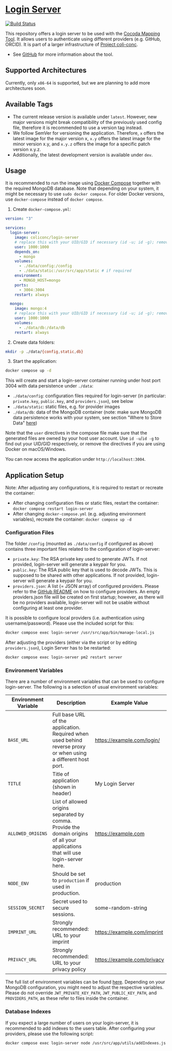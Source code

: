 # [Login Server](https://github.com/gbv/login-server)
[![Build Status](https://travis-ci.com/gbv/login-server.svg?branch=master)](https://travis-ci.com/gbv/login-server)

This repository offers a login server to be used with the [Cocoda Mapping Tool](https://github.com/gbv/cocoda). It allows users to authenticate using different providers (e.g. GitHub, ORCID). It is part of a larger infrastructure of [Project coli-conc](https://coli-conc.gbv.de).

- See [GitHub](https://github.com/gbv/login-server) for more information about the tool.

## Supported Architectures
Currently, only `x86-64` is supported, but we are planning to add more architectures soon.

## Available Tags
- The current release version is available under `latest`. However, new major versions might break compatibility of the previously used config file, therefore it is recommended to use a version tag instead.
- We follow SemVer for versioning the application. Therefore, `x` offers the latest image for the major version x, `x.y` offers the latest image for the minor version x.y, and `x.y.z` offers the image for a specific patch version x.y.z.
- Additionally, the latest development version is available under `dev`.

## Usage
It is recommended to run the image using [Docker Compose](https://docs.docker.com/compose/) together with the required MongoDB database. Note that depending on your system, it might be necessary to use `sudo docker compose`. For older Docker versions, use `docker-compose` instead of `docker compose`.

1. Create `docker-compose.yml`:

```yml
version: "3"

services:
  login-server:
    image: coliconc/login-server
    # replace this with your UID/GID if necessary (id -u; id -g); remove on macOS/Windows
    user: 1000:1000
    depends_on:
      - mongo
    volumes:
      - ./data/config:/config
      - ./data/static:/usr/src/app/static # if required
    environment:
      - MONGO_HOST=mongo
    ports:
      - 3004:3004
    restart: always

  mongo:
    image: mongo:4
    # replace this with your UID/GID if necessary (id -u; id -g); remove on macOS/Windows
    user: 1000:1000
    volumes:
      - ./data/db:/data/db
    restart: always
```

2. Create data folders:

```bash
mkdir -p ./data/{config,static,db}
```

3. Start the application:

```bash
docker compose up -d
```

This will create and start a login-server container running under host port 3004 with data persistence under `./data`:

- `./data/config`: configuration files required for login-server (in particular: `private.key`, `public.key`, and `providers.json`), see below
- `./data/static`: static files, e.g. for provider images
- `./data/db`: data of the MongoDB container (note: make sure MongoDB data persistence works with your system, see section "Where to Store Data" [here](https://hub.docker.com/_/mongo))

Note that the `user` directives in the compose file make sure that the generated files are owned by your host user account. Use `id -u`/`id -g` to find out your UID/GID respectively, or remove the directives if you are using Docker on macOS/Windows.

You can now access the application under `http://localhost:3004`.

## Application Setup
Note: After adjusting any configurations, it is required to restart or recreate the container:
- After changing configuration files or static files, restart the container: `docker compose restart login-server`
- After changing `docker-compose.yml` (e.g. adjusting environment variables), recreate the container: `docker compose up -d`

### Configuration Files
The folder `/config` (mounted as `./data/config` if configured as above) contains three important files related to the configuration of login-server:
- `private.key`: The RSA private key used to generate JWTs. If not provided, login-server will generate a keypair for you.
- `public.key`: The RSA public key that is used to decode JWTs. This is supposed to be shared with other applications. If not provided, login-server will generate a keypair for you.
- `providers.json`: A list (= JSON array) of configured providers. Please refer to the [GitHub README](https://github.com/gbv/login-server#providers) on how to configure providers. An empty providers.json file will be created on first startup; however, as there will be no providers available, login-server will not be usable without configuring at least one provider.

It is possible to configure local providers (i.e. authentication using username/password). Please use the included script for this:
```bash
docker compose exec login-server /usr/src/app/bin/manage-local.js
```

After adjusting the providers (either via the script or by editing `providers.json`), Login Server has to be restarted:
```bash
docker compose exec login-server pm2 restart server
```

### Environment Variables
There are a number of environment variables that can be used to configure login-server. The following is a selection of usual environment variables:

| Environment Variable | Description                                                                                                                      | Example Value               |
|----------------------|----------------------------------------------------------------------------------------------------------------------------------|-----------------------------|
| `BASE_URL`           | Full base URL of the application. Required when used behind reverse proxy or when using a different host port.                   | https://example.com/login/  |
| `TITLE`              | Title of application (shown in header)                                                                                           | My Login Server             |
| `ALLOWED_ORIGINS`    | List of allowed origins separated by comma. Provide the domain origins of all your applications that will use login-server here. | https://example.com         |
| `NODE_ENV`           | Should be set to `production` if used in production.                                                                             | production                  |
| `SESSION_SECRET`     | Secret used to secure sessions.                                                                                                  | some-random-string          |
| `IMPRINT_URL`        | Strongly recommended: URL to your imprint                                                                                        | https://example.com/imprint |
| `PRIVACY_URL`        | Strongly recommended: URL to your privacy policy                                                                                 | https://example.com/privacy |

The full list of environment variables can be found [here](https://github.com/gbv/login-server#env). Depending on your MongoDB configuration, you might need to adjust the respective variables. Please do not override `JWT_PRIVATE_KEY_PATH`, `JWT_PUBLIC_KEY_PATH`, and `PROVIDERS_PATH`, as these refer to files inside the container.

### Database Indexes
If you expect a large number of users on your login-server, it is recommended to add indexes to the users table. After configuring your providers, please use the following script:
```bash
docker compose exec login-server node /usr/src/app/utils/addIndexes.js
```
